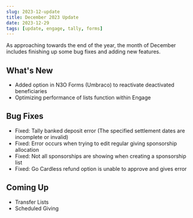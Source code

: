 ```yaml
---
slug: 2023-12-update
title: December 2023 Update
date: 2023-12-29
tags: [update, engage, tally, forms]
---
```


As approaching towards the end of the year, the month of December includes finishing up some bug fixes and adding new features. 

<!--truncate-->

## What's New

- Added option in N3O Forms (Umbraco) to reactivate deactivated beneficiaries
- Optimizing performance of lists function within Engage
 
## Bug Fixes

- Fixed: Tally banked deposit error (The specified settlement dates are incomplete or invalid)
- Fixed: Error occurs when trying to edit regular giving sponsorship allocation 
- Fixed: Not all sponsorships are showing when creating a sponsorship list
- Fixed: Go Cardless refund option is unable to approve and gives error 

## Coming Up

- Transfer Lists
- Scheduled Giving